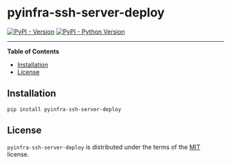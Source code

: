 # pyinfra-ssh-server-deploy

[![PyPI - Version](https://img.shields.io/pypi/v/pyinfra-ssh-server-deploy.svg)](https://pypi.org/project/pyinfra-ssh-server-deploy)
[![PyPI - Python Version](https://img.shields.io/pypi/pyversions/pyinfra-ssh-server-deploy.svg)](https://pypi.org/project/pyinfra-ssh-server-deploy)

-----

**Table of Contents**

- [Installation](#installation)
- [License](#license)

## Installation

```console
pip install pyinfra-ssh-server-deploy
```

## License

`pyinfra-ssh-server-deploy` is distributed under the terms of the [MIT](https://spdx.org/licenses/MIT.html) license.
